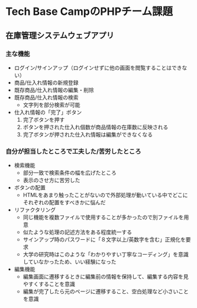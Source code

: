 # Tech Base CampのPHPチーム課題
## 在庫管理システムウェブアプリ

### 主な機能
- ログイン/サインアップ（ログインせずに他の画面を閲覧することはできない）
- 商品/仕入れ情報の新規登録
- 既存商品/仕入れ情報の編集・削除
- 既存商品/仕入れ情報の検索
  - 文字列を部分検索が可能
- 仕入れ情報の「完了」ボタン
  1. 完了ボタンを押す
  2. ボタンを押された仕入れ個数が商品情報の在庫数に反映される
  3. 完了ボタンが押された仕入れ情報は編集ができなくなる

### 自分が担当したところで工夫した/苦労したところ 
- 検索機能
  - 部分一致で検索条件の幅を広げたところ
  - 表示のさせ方に苦労した 
- ボタンの配置
  - HTMLをあまり触ったことがないので外部処理が動いている中でどこにそれぞれの配置をすべきかに悩んだ
- リファクタリング
  - 同じ機能を複数ファイルで使用することが多かったので別ファイルを用意
  - 似たような処理の記述方法をある程度統一する
  - サインアップ時のパスワードに「８文字以上/英数字を含む」正規化を要求
  - 大学の研究時はこのような「わかりやすい丁寧なコーディング」を意識していなかったため、いい経験になった 
- 編集機能 
  - 編集画面に遷移するときに編集前の情報を保持して、編集する内容を見やすくすることを意識
  - 編集が完了したら元のページに遷移すること、空白処理など小さいことを意識
